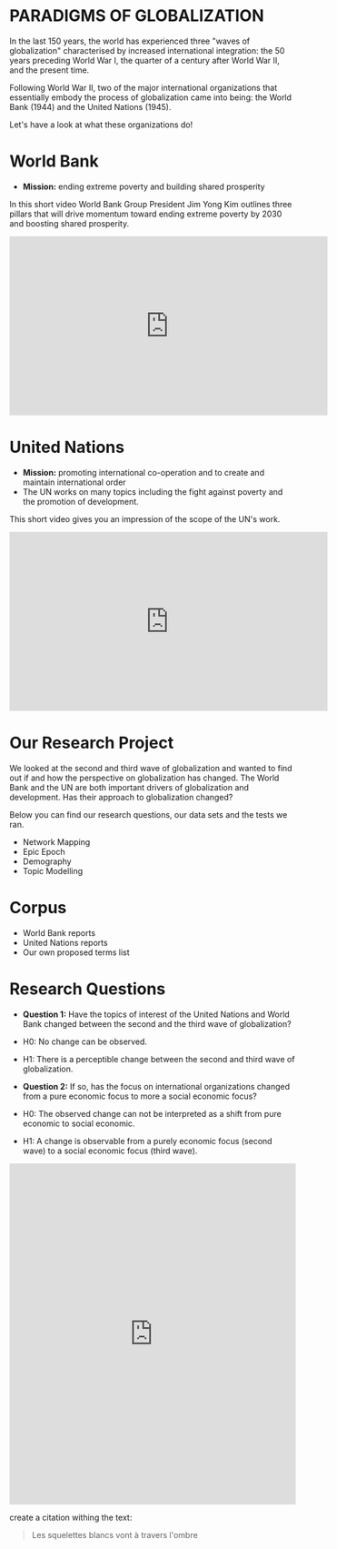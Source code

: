 # **PARADIGMS OF GLOBALIZATION**

In the last 150 years, the world has experienced three "waves of globalization" characterised by increased international integration: the 50 years preceding World War I, the quarter of a century after World War II, and the present time.

Following World War II, two of the major international organizations that essentially embody the process of globalization came into being: the World Bank (1944) and the United Nations (1945). 

Let's have a look at what these organizations do!

# **World Bank**
- **Mission:** ending extreme poverty and building shared prosperity

In this short video World Bank Group President Jim Yong Kim outlines three pillars that will drive momentum toward ending extreme poverty by 2030 and boosting shared prosperity.

<iframe width="560" height="315" src="https://www.youtube.com/embed/K21VDmQo8VI" frameborder="0" allowfullscreen></iframe>

# **United Nations** 
- **Mission:** promoting international co-operation and to create and maintain international order
- The UN works on many topics including the fight against poverty and the promotion of development.

This short video gives you an impression of the scope of the UN's work.


<iframe width="560" height="315" src="https://www.youtube.com/embed/-Bq8KmhkUdE" frameborder="0" allowfullscreen></iframe>

# Our Research Project

We looked at the second and third wave of globalization and wanted to find out if and how the perspective on globalization has changed. The World Bank and the UN are both important drivers of globalization and development. Has their approach to globalization changed?

Below you can find our research questions, our data sets and the tests we ran.

- Network Mapping
- Epic Epoch
- Demography
- Topic Modelling


# Corpus 
- World Bank reports 
- United Nations reports 
- Our own proposed terms list


# Research Questions

- **Question 1:** Have the topics of interest of the United Nations and World Bank changed between the second and the third wave of globalization?
- H0: No change can be observed. 
- H1: There is a perceptible change between the second and third wave of globalization.

- **Question 2:** If so, has the focus on international organizations changed from a pure economic focus to more a social economic focus? 
- H0: The observed change can not be interpreted as a shift from pure economic to social economic. 
- H1: A change is observable from a purely economic focus (second wave) to a social economic focus (third wave).


<iframe class="scribd_iframe_embed" src="https://www.scribd.com/embeds/341852935/content?start_page=1&view_mode=scroll&access_key=key-QBYckJevb4n2sVehoVJU&show_recommendations=true" data-auto-height="false" data-aspect-ratio="0.7068965517241379" scrolling="no" id="doc_93562" width="100%" height="600" frameborder="0"></iframe>


create a citation withing the text:

> Les squelettes blancs vont à travers l'ombre

